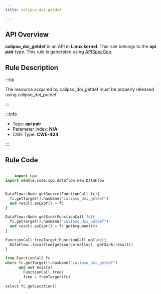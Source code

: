 ```yaml
---
title: calipso_doi_getdef

---
```



## API Overview
**calipso_doi_getdef** is an API in **Linux kernel**. This rule belongs to the **api pair** type. This rule is generated using [APISpecGen](../../tools/APISpecGen).
## Rule Description

:::tip

The resource acquired by calipso_doi_getdef must be properly released using calipso_doi_putdef

:::

:::info

- Tags: **api pair**
- Parameter Index: **N/A**
- CWE Type: **CWE-404**

:::

## Rule Code
```python

    import cpp
import semmle.code.cpp.dataflow.new.DataFlow


DataFlow::Node getSource(FunctionCall fc){
  fc.getTarget().hasName("calipso_doi_getdef")
  and result.asExpr() = fc
}

DataFlow::Node getSink(FunctionCall fc){
  fc.getTarget().hasName("calipso_doi_putdef")
  and result.asExpr() = fc.getArgument(0)
}

FunctionCall freeTarget(FunctionCall malloc){
  DataFlow::localFlow(getSource(malloc), getSink(result))
}

from FunctionCall fc
where fc.getTarget().hasName("calipso_doi_getdef")
      and not exists(
        FunctionCall free| 
        free = freeTarget(fc)
      )
select fc.getLocation()

    
```